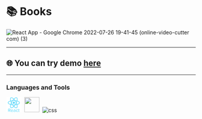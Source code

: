 # :books: Books


![React App - Google Chrome 2022-07-26 19-41-45 (online-video-cutter com) (3)](https://user-images.githubusercontent.com/73027259/181065599-68f8fd47-efcc-49b7-87c2-184d5f80d969.gif)

***

## 🌐 You can try demo <a href='https://books-red.vercel.app/' target="_blank"/>here</a>

***

###  Languages and Tools
<div>
  <img src="https://github.com/devicons/devicon/blob/master/icons/react/react-original-wordmark.svg" title="React" alt="React" width="40" height="40"/>&nbsp;
  <img src="https://cdn.jsdelivr.net/gh/devicons/devicon/icons/javascript/javascript-original.svg" width="40" height="40"/>&nbsp
  <img src="https://cdn.jsdelivr.net/gh/devicons/devicon/icons/css3/css3-original.svg" title="css" alt="css" width="40" height="40"/>&nbsp;
</div>

